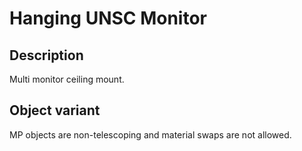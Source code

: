 # Hanging UNSC Monitor

## Description

Multi monitor ceiling mount.

## Object variant

MP objects are non-telescoping and material swaps are not allowed.
